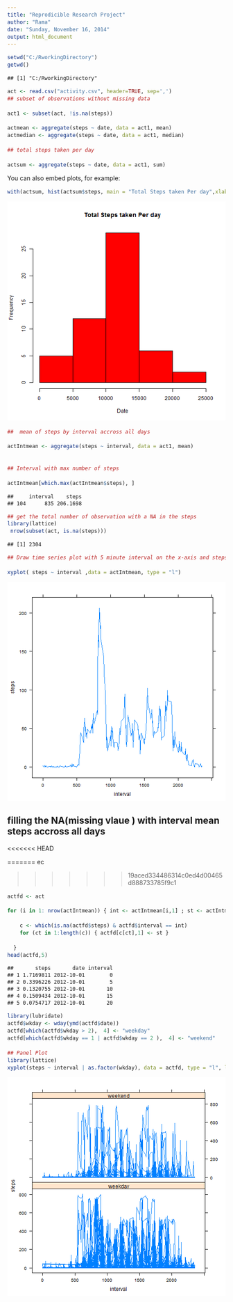 ```yaml
---
title: "Reprodicible Research Project"
author: "Rama"
date: "Sunday, November 16, 2014"
output: html_document
---
```




```r
setwd("C:/RworkingDirectory")
getwd()
```

```
## [1] "C:/RworkingDirectory"
```

```r
act <- read.csv("activity.csv", header=TRUE, sep=',')
## subset of observations without missing data

act1 <- subset(act, !is.na(steps))

actmean <- aggregate(steps ~ date, data = act1, mean)
actmedian <- aggregate(steps ~ date, data = act1, median)

## total steps taken per day

actsum <- aggregate(steps ~ date, data = act1, sum)
```

You can also embed plots, for example:


```r
with(actsum, hist(actsum$steps, main = "Total Steps taken Per day",xlab = "Date", col = "red"))
```

![plot of chunk unnamed-chunk-2](figure/unnamed-chunk-2-1.png) 


```r
##  mean of steps by interval accross all days

actIntmean <- aggregate(steps ~ interval, data = act1, mean)


## Interval with max number of steps

actIntmean[which.max(actIntmean$steps), ]
```

```
##     interval    steps
## 104      835 206.1698
```


```r
## get the total number of observation with a NA in the steps
library(lattice)
 nrow(subset(act, is.na(steps)))
```

```
## [1] 2304
```

```r
## Draw time series plot with 5 minute interval on the x-axis and steps on the y-axis

xyplot( steps ~ interval ,data = actIntmean, type = "l")
```

![plot of chunk unnamed-chunk-4](figure/unnamed-chunk-4-1.png) 

## filling the NA(missing vlaue ) with interval mean steps accross all days
<<<<<<< HEAD

=======
ec
>>>>>>> 19aced334486314c0ed4d00465d888733785f9c1

```r
actfd <- act

for (i in 1: nrow(actIntmean)) { int <- actIntmean[i,1] ; st <- actIntmean[i,2] ;
  
    c <- which(is.na(actfd$steps) & actfd$interval == int)
    for (ct in 1:length(c)) { actfd[c[ct],1] <- st }
   
  }
head(actfd,5)
```

```
##       steps       date interval
## 1 1.7169811 2012-10-01        0
## 2 0.3396226 2012-10-01        5
## 3 0.1320755 2012-10-01       10
## 4 0.1509434 2012-10-01       15
## 5 0.0754717 2012-10-01       20
```

```r
library(lubridate)
actfd$wkday <- wday(ymd(actfd$date))
actfd[which(actfd$wkday > 2),  4] <- "weekday"
actfd[which(actfd$wkday == 1 | actfd$wkday == 2 ),  4] <- "weekend"

## Panel Plot
library(lattice)
xyplot(steps ~ interval | as.factor(wkday), data = actfd, type = "l", layout = c(1,2))
```

![plot of chunk unnamed-chunk-6](figure/unnamed-chunk-6-1.png) 
